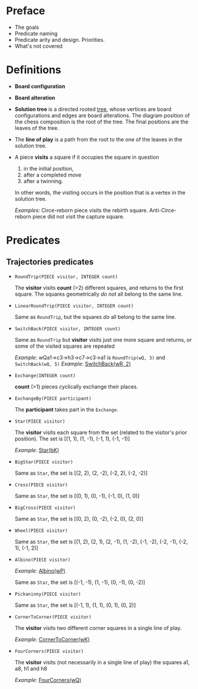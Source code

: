 # Preface
  * The goals
  * Predicate naming
  * Predicate arity and design. Priorities.
  * What's not covered

# Definitions

* **Board configuration**
* **Board alteration**
* **Solution tree** is a directed rooted
  [tree](https://en.wikipedia.org/wiki/Tree_(graph_theory)), whose vertices are
  board configurations and edges are board alterations. The diagram position of the
  chess composition is the root of the tree. The final positions are the leaves of the tree.

* The **line of play** is a path from the root to the one of the leaves in the solution
  tree.

* A piece **visits** a square if it occupies the square in question
  1) in the initial position,
  2) after a completed move
  3) after a twinning.

  In other words, the visiting occurs in the position that is a vertex in the
  solution tree.

  *Examples:* Circe-reborn piece visits the rebirth square. Anti-Circe-reborn piece did not
  visit the capture square.

# Predicates

## Trajectories predicates

* `RoundTrip(PIECE visitor, INTEGER count)`

    The **visitor** visits **count** (>2) different squares, and returns to the first square.
    The squares geometrically *do not* all belong to the same line.

* `LinearRoundTrip(PIECE visitor, INTEGER count)`

    Same as `RoundTrip`, but the squares *do* all belong to the same line.

* `SwitchBack(PIECE visitor, INTEGER count)`

  Same as `RoundTrip` but **visitor** visits just one more square and returns, or some of the
  visited squares are repeated

  *Example*: wQa1->c3->h3->c7->c3->a1 is `RoundTrip(wQ, 3)` and `SwitchBack(wQ, 5)`
   *Example:* [SwitchBack(wR, 2)](http://yacpdb.org/#83447)

* `Exchange(INTEGER count)`

  **count** (>1) pieces cyclically exchange their places.

* `ExchangeBy(PIECE participant)`

  The **participant** takes part in the `Exchange`.

* `Star(PIECE visitor)`

  The **visitor** visits each square from the set (related to the visitor's prior
  position). The set is [(1, 1), (1, -1), (-1, 1), (-1, -1)]

   *Example:* [Star(bK)](http://yacpdb.org/#49265)


* `BigStar(PIECE visitor)`

  Same as `Star`, the set is [(2, 2), (2, -2), (-2, 2), (-2, -2)]

* `Cross(PIECE visitor)`

  Same as `Star`, the set is [(0, 1), (0, -1), (-1, 0), (1, 0)]

* `BigCross(PIECE visitor)`

  Same as `Star`, the set is [(0, 2), (0, -2), (-2, 0), (2, 0)]

* `Wheel(PIECE visitor)`

  Same as `Star`, the set is [(1, 2), (2, 1), (2, -1), (1, -2), (-1, -2), (-2, -1), (-2, 1), (-1, 2)]

* `Albino(PIECE visitor)`

  *Example*: [Albino(wP)](http://yacpdb.org/#44165)

  Same as `Star`, the set is [(-1, -1), (1, -1), (0, -1), (0, -2)]

* `Pickaninny(PIECE visitor)`

  Same as `Star`, the set is [(-1, 1), (1, 1), (0, 1), (0, 2)]

* `CornerToCorner(PIECE visitor)`

   The **visitor** visits two different corner squares in a single line of play.

  *Example*: [CornerToCorner(wK)](http://yacpdb.org/#341021)

* `FourCorners(PIECE visitor)`

  The **visitor** visits (not necessarily in a single line of play) the squares a1, a8, h1 and
  h8

  *Example*: [FourCorners(wQ)](http://yacpdb.org/#297)


